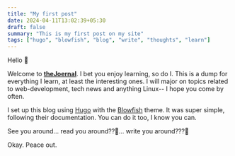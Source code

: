 ```yaml
---
title: "My first post"
date: 2024-04-11T13:02:39+05:30
draft: false
summary: "This is my first post on my site"
tags: ["hugo", "blowfish", "blog", "write", "thoughts", "learn"]
---
```


Hello 👋

Welcome to **[theJoernal](/)**. I bet you enjoy learning, so do I. This is a dump for everything I learn, at least the interesting ones. I will major on topics related to web-development, tech news and anything Linux--
I hope you come by often.

I set up this blog using [Hugo](https://gohugo.io/) with the [Blowfish](https://blowfish.page/) theme. It was super simple, following their documentation. You can do it too, I know you can.

See you around... read you around??🤔... write you around???🤯

Okay. Peace out.
